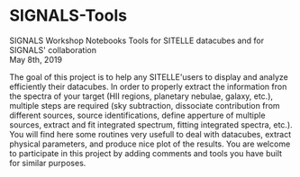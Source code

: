 # SIGNALS-Tools
SIGNALS Workshop Notebooks
Tools for SITELLE datacubes and for SIGNALS' collaboration  
May 8th, 2019 

The goal of this project is to help any SITELLE'users to display and analyze efficiently their datacubes.
In order to properly extract the information fron the spectra of your target (HII regions, planetary nebulae, galaxy, etc.), multiple steps are required (sky subtraction, dissociate contribution from different sources,  source identifications, define apperture of multiple sources, extract and fit integrated spectrum, fitting integrated spectra, etc.). 
You will find here some routines very usefull to deal with datacubes, extract physical parameters, and produce nice plot of the results.
You are welcome to participate in this project by adding comments and tools you have built for similar purposes.
